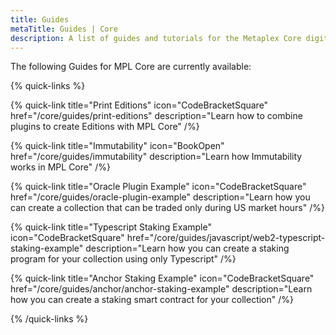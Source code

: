 ```yaml
---
title: Guides
metaTitle: Guides | Core
description: A list of guides and tutorials for the Metaplex Core digital asset standard on the Solana blockchain.
---
```


The following Guides for MPL Core are currently available:

{% quick-links %}

{% quick-link title="Print Editions" icon="CodeBracketSquare" href="/core/guides/print-editions" description="Learn how to combine plugins to create Editions with MPL Core" /%}

{% quick-link title="Immutability" icon="BookOpen" href="/core/guides/immutability" description="Learn how Immutability works in MPL Core" /%}

{% quick-link title="Oracle Plugin Example" icon="CodeBracketSquare" href="/core/guides/oracle-plugin-example" description="Learn how you can create a collection that can be traded only during US market hours" /%}

{% quick-link title="Typescript Staking Example" icon="CodeBracketSquare" href="/core/guides/javascript/web2-typescript-staking-example" description="Learn how you can create a staking program for your collection using only Typescript" /%}

{% quick-link title="Anchor Staking Example" icon="CodeBracketSquare" href="/core/guides/anchor/anchor-staking-example" description="Learn how you can create a staking smart contract for your collection" /%}

{% /quick-links %}